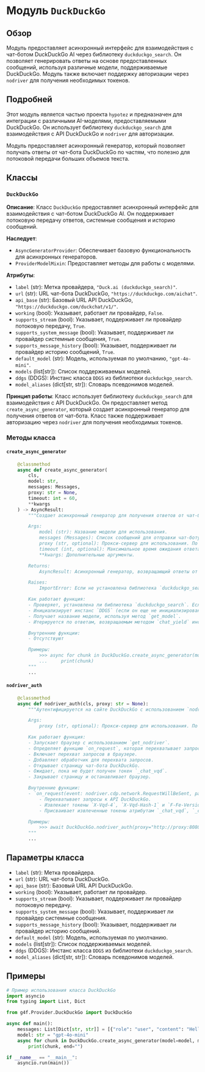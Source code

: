 # Модуль `DuckDuckGo`

## Обзор

Модуль предоставляет асинхронный интерфейс для взаимодействия с чат-ботом DuckDuckGo AI через библиотеку `duckduckgo_search`. Он позволяет генерировать ответы на основе предоставленных сообщений, используя различные модели, поддерживаемые DuckDuckGo. Модуль также включает поддержку авторизации через `nodriver` для получения необходимых токенов.

## Подробней

Этот модуль является частью проекта `hypotez` и предназначен для интеграции с различными AI-моделями, предоставляемыми DuckDuckGo. Он использует библиотеку `duckduckgo_search` для взаимодействия с API DuckDuckGo и `nodriver` для авторизации.

Модуль предоставляет асинхронный генератор, который позволяет получать ответы от чат-бота DuckDuckGo по частям, что полезно для потоковой передачи больших объемов текста.

## Классы

### `DuckDuckGo`

**Описание**: Класс `DuckDuckGo` предоставляет асинхронный интерфейс для взаимодействия с чат-ботом DuckDuckGo AI. Он поддерживает потоковую передачу ответов, системные сообщения и историю сообщений.

**Наследует**:
- `AsyncGeneratorProvider`: Обеспечивает базовую функциональность для асинхронных генераторов.
- `ProviderModelMixin`: Предоставляет методы для работы с моделями.

**Атрибуты**:
- `label` (str): Метка провайдера, `"Duck.ai (duckduckgo_search)"`.
- `url` (str): URL чат-бота DuckDuckGo, `"https://duckduckgo.com/aichat"`.
- `api_base` (str): Базовый URL API DuckDuckGo, `"https://duckduckgo.com/duckchat/v1/"`.
- `working` (bool): Указывает, работает ли провайдер, `False`.
- `supports_stream` (bool): Указывает, поддерживает ли провайдер потоковую передачу, `True`.
- `supports_system_message` (bool): Указывает, поддерживает ли провайдер системные сообщения, `True`.
- `supports_message_history` (bool): Указывает, поддерживает ли провайдер историю сообщений, `True`.
- `default_model` (str): Модель, используемая по умолчанию, `"gpt-4o-mini"`.
- `models` (list[str]): Список поддерживаемых моделей.
- `ddgs` (DDGS): Инстанс класса `DDGS` из библиотеки `duckduckgo_search`.
- `model_aliases` (dict[str, str]): Словарь псевдонимов моделей.

**Принцип работы**:
Класс использует библиотеку `duckduckgo_search` для взаимодействия с API DuckDuckGo. Он предоставляет метод `create_async_generator`, который создает асинхронный генератор для получения ответов от чат-бота. Класс также поддерживает авторизацию через `nodriver` для получения необходимых токенов.

### Методы класса

#### `create_async_generator`

```python
    @classmethod
    async def create_async_generator(
        cls,
        model: str,
        messages: Messages,
        proxy: str = None,
        timeout: int = 60,
        **kwargs
    ) -> AsyncResult:
        """Создает асинхронный генератор для получения ответов от чат-бота DuckDuckGo.

        Args:
            model (str): Название модели для использования.
            messages (Messages): Список сообщений для отправки чат-боту.
            proxy (str, optional): Прокси-сервер для использования. По умолчанию `None`.
            timeout (int, optional): Максимальное время ожидания ответа в секундах. По умолчанию `60`.
            **kwargs: Дополнительные аргументы.

        Returns:
            AsyncResult: Асинхронный генератор, возвращающий ответы от чат-бота.

        Raises:
            ImportError: Если не установлена библиотека `duckduckgo_search`.

        Как работает функция:
        - Проверяет, установлена ли библиотека `duckduckgo_search`. Если нет, вызывает исключение `ImportError`.
        - Инициализирует инстанс `DDGS` (если он еще не инициализирован) с использованием предоставленного прокси и времени ожидания.
        - Получает название модели, используя метод `get_model`.
        - Итерируется по ответам, возвращаемым методом `chat_yield` инстанса `DDGS`, и передает их в генератор.

        Внутренние функции:
        - Отсутствуют

        Примеры:
            >>> async for chunk in DuckDuckGo.create_async_generator(model="gpt-4o-mini", messages=[{"role": "user", "content": "Hello"}]):
            ...     print(chunk)
        """
        ...
```

#### `nodriver_auth`

```python
    @classmethod
    async def nodriver_auth(cls, proxy: str = None):
        """Аутентифицируется на сайте DuckDuckGo с использованием `nodriver` для получения токенов.

        Args:
            proxy (str, optional): Прокси-сервер для использования. По умолчанию `None`.

        Как работает функция:
        - Запускает браузер с использованием `get_nodriver`.
        - Определяет функцию `on_request`, которая перехватывает запросы к API DuckDuckGo и извлекает токены `X-Vqd-4`, `X-Vqd-Hash-1` и `F-Fe-Version`.
        - Включает перехват запросов в браузере.
        - Добавляет обработчик для перехвата запросов.
        - Открывает страницу чат-бота DuckDuckGo.
        - Ожидает, пока не будет получен токен `_chat_vqd`.
        - Закрывает страницу и останавливает браузер.

        Внутренние функции:
        - `on_request(event: nodriver.cdp.network.RequestWillBeSent, page=None)`:
            - Перехватывает запросы к API DuckDuckGo.
            - Извлекает токены `X-Vqd-4`, `X-Vqd-Hash-1` и `F-Fe-Version` из заголовков запроса.
            - Присваивает извлеченные токены атрибутам `_chat_vqd`, `_chat_vqd_hash` и `_chat_xfe` инстанса `ddgs`.

        Примеры:
            >>> await DuckDuckGo.nodriver_auth(proxy="http://proxy:8080")
        """
        ...
```

## Параметры класса

- `label` (str): Метка провайдера.
- `url` (str): URL чат-бота DuckDuckGo.
- `api_base` (str): Базовый URL API DuckDuckGo.
- `working` (bool): Указывает, работает ли провайдер.
- `supports_stream` (bool): Указывает, поддерживает ли провайдер потоковую передачу.
- `supports_system_message` (bool): Указывает, поддерживает ли провайдер системные сообщения.
- `supports_message_history` (bool): Указывает, поддерживает ли провайдер историю сообщений.
- `default_model` (str): Модель, используемая по умолчанию.
- `models` (list[str]): Список поддерживаемых моделей.
- `ddgs` (DDGS): Инстанс класса `DDGS` из библиотеки `duckduckgo_search`.
- `model_aliases` (dict[str, str]): Словарь псевдонимов моделей.

## Примеры

```python
# Пример использования класса DuckDuckGo
import asyncio
from typing import List, Dict

from g4f.Provider.DuckDuckGo import DuckDuckGo

async def main():
    messages: List[Dict[str, str]] = [{"role": "user", "content": "Hello"}]
    model: str = "gpt-4o-mini"
    async for chunk in DuckDuckGo.create_async_generator(model=model, messages=messages):
        print(chunk, end="")

if __name__ == "__main__":
    asyncio.run(main())